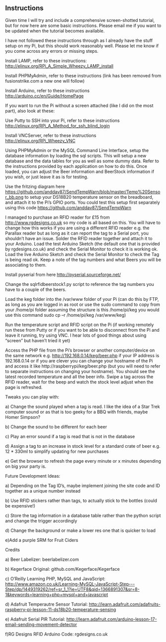 Instructions
------------------

Given time I will try and include a comprehensive screen-shotted tutorial, but for now here are some basic instructions.  Please email me if you want to be updated when the tutorial becomes available.  

I have not followed these instructions through as I already have the stuff setup on my Pi, but this should work reasonably well.  Please let me know if you come across any errors or missing steps.

Install LAMP, refer to these instructions: http://elinux.org/RPi_A_Simple_Wheezy_LAMP_install

Install PHPMyAdmin, refer to these instructions (link has been removed from fusionstrike.com a new one will follow)

Install Arduino, refer to these instructions http://arduino.cc/en/Guide/HomePage 

If you want to run the Pi without a screen attached (like I did on the most part), also look at these:

Use Putty to SSH into your Pi, refer to these instructions http://elinux.org/RPi_A_Method_for_ssh_blind_login 

Install VNCServer, refer to these instructions http://elinux.org/RPi_Wheezy_VNC 


Using PHPMyAdmin or the MySQL Command Line Interface, setup the database information by loading the sql scripts.  This will setup a new database and the data tables for you as well as some dummy data.  Refer to the instructions provided by each application on how to do this.  Once loaded, you can adjust the Beer information and BeerStock information if you wish, or just leave it as is for testing.

Use the fritzing diagram here https://github.com/anddav87/SendTempWarn/blob/master/Temp%20Sensor_bb.png  to setup your DS18B20 temperature sensor on the breadboard, and attach it to the Pi’s GPIO ports.  You could test this setup first separately using this code https://github.com/anddav87/SendTempWarn 

I managed to purchase an RFID reader for £15 from http://www.rgdesigns.co.uk so my code is all based on this.  You will have to change how this works if you are using a different RFID reader e.g. the Parallax reader but as long as it can report the tag to a Serial port, you shouldn’t have an issue.  Solder the RFID reader together and attach it to your Arduino.  Load the test Arduino Sketch (the default one that is provided by rgdesigns.co.uk) and check the Serial Monitor to check it is working ok.  Load the live Arduino Sketch and check the Serial Monitor to check the Tag is being read ok.  Keep a note of the tag numbers and what Beers you will be associating to them.

Install pyserial from here http://pyserial.sourceforge.net/ 

Change the sqlrfidbeerstock1.py script to reference the tag numbers you have to a couple of the beers.

Load the keg folder into the /var/www folder of your Pi (can do this by FTP, as long as you are logged in as root or use the sudo command to copy from your /home/pi folder assuming the structure is this /home/pi/keg you would use this command sudo cp –r /home/pi/keg /var/www/keg)

Run the temperature script and RFID script on the Pi (if working remotely run these from Putty or if you want to be able to disconnect from the Pi and leave it running, try using VNC.  I hear lots of good things about using “screen” but haven’t tried it yet)

Access the PHP file from the Pi’s browser or another computer/device on the same network e.g. http://192.168.0.14/keg/beer.php if your IP address is 192.168.0.14 or if you are clever you can change your hostname of the Pi and access it like http://raspberrypi/keg/beer.php (but you will need to refer to separate instructions on changing your hostname).  You should see the latest recorded temperature and all the beer info.  Swipe a tag across the RFID reader, wait for the beep and watch the stock level adjust when the page is refreshed.

Tweaks you can play with:

a) Change the sound played when a tag is read.  I like the idea of a Star Trek computer sound or as that is too geeky for a BBQ with friends, maybe Homer Simpson?

b) Change the sound to be different for each beer

c) Play an error sound if a tag is read that is not in the database

d) Assign a tag to an increase in stock level for a standard crate of beer e.g. 12 * 330ml to simplify updating for new purchases

e) Get the browser to refresh the page every minute or x minutes depending on big your party is.  

Future Development Ideas:

a) Depending on the Tag ID’s, maybe implement joining the site code and ID together as a unique number instead

b) Use RFID stickers rather than tags, to actually stick to the bottles (could be expensive!)

c) Store the tag information in a database table rather than the python script and change the trigger accordingly

d) Change the background or make a lower res one that is quicker to load

e)Add a purple SRM for Fruit Ciders

Credits

a) Beer Labelizer: beerlabelizer.com

b) Kegerface Original: github.com/Kegerface/Kegerface

c) O’Reilly Learning PHP, MySQL and JavaScript: http://www.amazon.co.uk/Learning-MySQL-JavaScript-Step---Step/dp/1449319262/ref=sr_1_1?ie=UTF8&qid=1366891307&sr=8-1&keywords=learning+php+mysql+and+javascript

d) Adafruit Temperautre Sensor Tutorial: http://learn.adafruit.com/adafruits-raspberry-pi-lesson-11-ds18b20-temperature-sensing

e) Adafruit Serial PIR Tutorial: http://learn.adafruit.com/arduino-lesson-17-email-sending-movement-detector

f)RG Designs RFID Arduino Code: rgdesigns.co.uk
